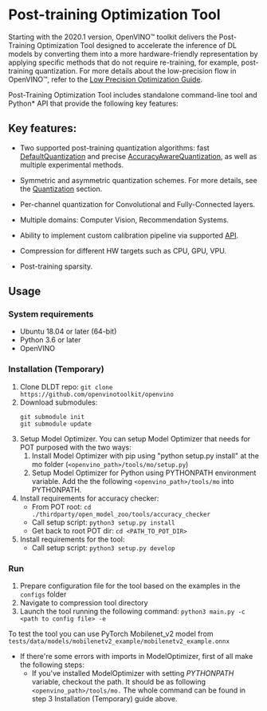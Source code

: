 # Post-training Optimization Tool

Starting with the 2020.1 version, OpenVINO&trade; toolkit delivers the Post-Training Optimization Tool designed to accelerate the inference of DL models by converting them into a more hardware-friendly representation by applying specific methods that do not require re-training, for example, post-training quantization.
For more details about the low-precision flow in OpenVINO&trade;, refer to the [Low Precision Optimization Guide](docs/LowPrecisionOptimizationGuide.md).

Post-Training Optimization Tool includes standalone command-line tool and Python* API that provide the following key features:

## Key features:

* Two supported post-training quantization algorithms: fast [DefaultQuantization](openvino/tools/pot/algorithms/quantization/default/README.md) and precise [AccuracyAwareQuantization](openvino/tools/pot/algorithms/quantization/accuracy_aware/README.md), as well as multiple experimental methods.

* Symmetric and asymmetric quantization schemes. For more details, see the [Quantization](openvino/tools/pot/algorithms/quantization/README.md) section.
* Per-channel quantization for Convolutional and Fully-Connected layers.
* Multiple domains: Computer Vision, Recommendation Systems.
* Ability to implement custom calibration pipeline via supported [API](openvino/tools/pot/api/README.md).
* Compression for different HW targets such as CPU, GPU, VPU.
* Post-training sparsity.

## Usage

### System requirements
- Ubuntu 18.04 or later (64-bit)
- Python 3.6 or later
- OpenVINO

### Installation (Temporary)
1) Clone DLDT repo: `git clone https://github.com/openvinotoolkit/openvino`
2) Download submodules:
   ```
   git submodule init
   git submodule update
   ```
3) Setup Model Optimizer. 
    You can setup Model Optimizer that needs for POT purposed with the two ways:
    1. Install Model Optimizer with pip using "python setup.py install" at the mo folder (`<openvino_path>/tools/mo/setup.py`)
    2. Setup Model Optimizer for Python using PYTHONPATH environment variable. Add the the following `<openvino_path>/tools/mo` into PYTHONPATH.
4) Install requirements for accuracy checker:
    - From POT root: `cd ./thirdparty/open_model_zoo/tools/accuracy_checker`
    - Call setup script: `python3 setup.py install`
    - Get back to root POT dir: `cd <PATH_TO_POT_DIR>`
5) Install requirements for the tool:
    - Call setup script: `python3 setup.py develop`

### Run
1) Prepare configuration file for the tool based on the examples in the `configs` folder
2) Navigate to compression tool directory
3) Launch the tool running the following command:
    `python3 main.py -c <path to config file> -e`

To test the tool you can use PyTorch Mobilenet_v2 model from `tests/data/models/mobilenetv2_example/mobilenetv2_example.onnx`

- If there're some errors with imports in ModelOptimizer, first of all make the following steps:
    - If you've installed ModelOptimizer with setting _PYTHONPATH_ variable, checkout the path. It should be as following `<openvino_path>/tools/mo.` The whole command can be found in step 3 Installation (Temporary) guide above.
